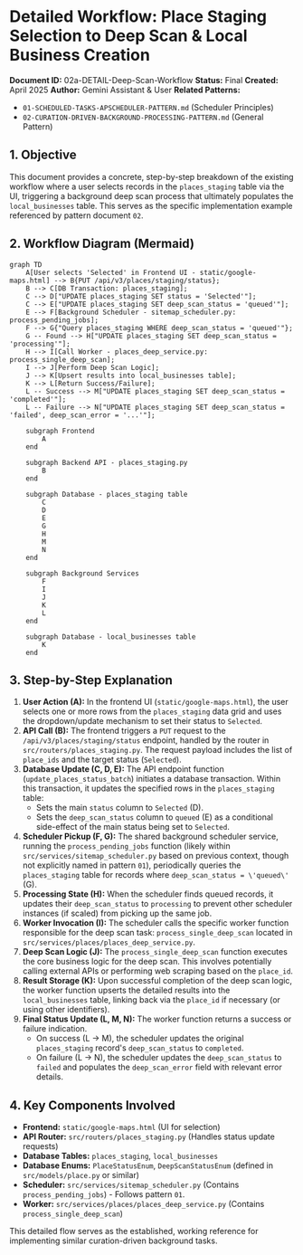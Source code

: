 # Detailed Workflow: Place Staging Selection to Deep Scan & Local Business Creation

**Document ID:** 02a-DETAIL-Deep-Scan-Workflow
**Status:** Final
**Created:** April 2025
**Author:** Gemini Assistant & User
**Related Patterns:**

- `01-SCHEDULED-TASKS-APSCHEDULER-PATTERN.md` (Scheduler Principles)
- `02-CURATION-DRIVEN-BACKGROUND-PROCESSING-PATTERN.md` (General Pattern)

## 1. Objective

This document provides a concrete, step-by-step breakdown of the existing workflow where a user selects records in the `places_staging` table via the UI, triggering a background deep scan process that ultimately populates the `local_businesses` table. This serves as the specific implementation example referenced by pattern document `02`.

## 2. Workflow Diagram (Mermaid)

```mermaid
graph TD
    A[User selects 'Selected' in Frontend UI - static/google-maps.html] --> B{PUT /api/v3/places/staging/status};
    B --> C[DB Transaction: places_staging];
    C --> D["UPDATE places_staging SET status = 'Selected'"];
    C --> E["UPDATE places_staging SET deep_scan_status = 'queued'"];
    E --> F[Background Scheduler - sitemap_scheduler.py: process_pending_jobs];
    F --> G{"Query places_staging WHERE deep_scan_status = 'queued'"};
    G -- Found --> H["UPDATE places_staging SET deep_scan_status = 'processing'"];
    H --> I[Call Worker - places_deep_service.py: process_single_deep_scan];
    I --> J[Perform Deep Scan Logic];
    J --> K[Upsert results into local_businesses table];
    K --> L[Return Success/Failure];
    L -- Success --> M["UPDATE places_staging SET deep_scan_status = 'completed'"];
    L -- Failure --> N["UPDATE places_staging SET deep_scan_status = 'failed', deep_scan_error = '...'"];

    subgraph Frontend
        A
    end

    subgraph Backend API - places_staging.py
        B
    end

    subgraph Database - places_staging table
        C
        D
        E
        G
        H
        M
        N
    end

    subgraph Background Services
        F
        I
        J
        K
        L
    end

    subgraph Database - local_businesses table
        K
    end
```

## 3. Step-by-Step Explanation

1.  **User Action (A):** In the frontend UI (`static/google-maps.html`), the user selects one or more rows from the `places_staging` data grid and uses the dropdown/update mechanism to set their status to `Selected`.
2.  **API Call (B):** The frontend triggers a `PUT` request to the `/api/v3/places/staging/status` endpoint, handled by the router in `src/routers/places_staging.py`. The request payload includes the list of `place_ids` and the target status (`Selected`).
3.  **Database Update (C, D, E):** The API endpoint function (`update_places_status_batch`) initiates a database transaction. Within this transaction, it updates the specified rows in the `places_staging` table:
    - Sets the main `status` column to `Selected` (D).
    - Sets the `deep_scan_status` column to `queued` (E) as a conditional side-effect of the main status being set to `Selected`.
4.  **Scheduler Pickup (F, G):** The shared background scheduler service, running the `process_pending_jobs` function (likely within `src/services/sitemap_scheduler.py` based on previous context, though not explicitly named in pattern `01`), periodically queries the `places_staging` table for records where `deep_scan_status = \'queued\'` (G).
5.  **Processing State (H):** When the scheduler finds queued records, it updates their `deep_scan_status` to `processing` to prevent other scheduler instances (if scaled) from picking up the same job.
6.  **Worker Invocation (I):** The scheduler calls the specific worker function responsible for the deep scan task: `process_single_deep_scan` located in `src/services/places/places_deep_service.py`.
7.  **Deep Scan Logic (J):** The `process_single_deep_scan` function executes the core business logic for the deep scan. This involves potentially calling external APIs or performing web scraping based on the `place_id`.
8.  **Result Storage (K):** Upon successful completion of the deep scan logic, the worker function upserts the detailed results into the `local_businesses` table, linking back via the `place_id` if necessary (or using other identifiers).
9.  **Final Status Update (L, M, N):** The worker function returns a success or failure indication.
    - On success (L -> M), the scheduler updates the original `places_staging` record\'s `deep_scan_status` to `completed`.
    - On failure (L -> N), the scheduler updates the `deep_scan_status` to `failed` and populates the `deep_scan_error` field with relevant error details.

## 4. Key Components Involved

- **Frontend:** `static/google-maps.html` (UI for selection)
- **API Router:** `src/routers/places_staging.py` (Handles status update requests)
- **Database Tables:** `places_staging`, `local_businesses`
- **Database Enums:** `PlaceStatusEnum`, `DeepScanStatusEnum` (defined in `src/models/place.py` or similar)
- **Scheduler:** `src/services/sitemap_scheduler.py` (Contains `process_pending_jobs`) - Follows pattern `01`.
- **Worker:** `src/services/places/places_deep_service.py` (Contains `process_single_deep_scan`)

This detailed flow serves as the established, working reference for implementing similar curation-driven background tasks.
